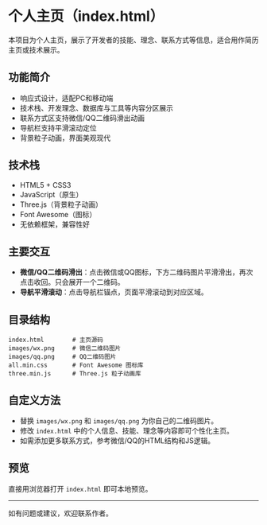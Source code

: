 # 个人主页（index.html）

本项目为个人主页，展示了开发者的技能、理念、联系方式等信息，适合用作简历主页或技术展示。

## 功能简介

- 响应式设计，适配PC和移动端
- 技术栈、开发理念、数据库与工具等内容分区展示
- 联系方式区支持微信/QQ二维码滑出动画
- 导航栏支持平滑滚动定位
- 背景粒子动画，界面美观现代

## 技术栈

- HTML5 + CSS3
- JavaScript（原生）
- Three.js（背景粒子动画）
- Font Awesome（图标）
- 无依赖框架，兼容性好

## 主要交互

- **微信/QQ二维码滑出**：点击微信或QQ图标，下方二维码图片平滑滑出，再次点击收回。只会展开一个二维码。
- **导航平滑滚动**：点击导航栏锚点，页面平滑滚动到对应区域。

## 目录结构

```
index.html        # 主页源码
images/wx.png     # 微信二维码图片
images/qq.png     # QQ二维码图片
all.min.css       # Font Awesome 图标库
three.min.js      # Three.js 粒子动画库
```

## 自定义方法

- 替换 `images/wx.png` 和 `images/qq.png` 为你自己的二维码图片。
- 修改 `index.html` 中的个人信息、技能、理念等内容即可个性化主页。
- 如需添加更多联系方式，参考微信/QQ的HTML结构和JS逻辑。

## 预览

直接用浏览器打开 `index.html` 即可本地预览。

---

如有问题或建议，欢迎联系作者。
